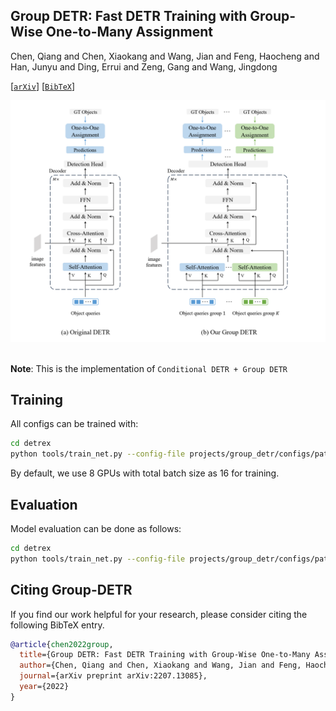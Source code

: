 ## Group DETR: Fast DETR Training with Group-Wise One-to-Many Assignment

Chen, Qiang and Chen, Xiaokang and Wang, Jian and Feng, Haocheng and Han, Junyu and Ding, Errui and Zeng, Gang and Wang, Jingdong

[[`arXiv`](https://arxiv.org/abs/2207.13085)] [[`BibTeX`](#citing-group-detr)]

<div align="center">
  <img src="./assets/group_detr_arch.png"/>
</div><br/>

**Note**: This is the implementation of `Conditional DETR + Group DETR`

## Training
All configs can be trained with:
```bash
cd detrex
python tools/train_net.py --config-file projects/group_detr/configs/path/to/config.py --num-gpus 8
```
By default, we use 8 GPUs with total batch size as 16 for training.

## Evaluation
Model evaluation can be done as follows:
```bash
cd detrex
python tools/train_net.py --config-file projects/group_detr/configs/path/to/config.py --eval-only train.init_checkpoint=/path/to/model_checkpoint
```

## Citing Group-DETR
If you find our work helpful for your research, please consider citing the following BibTeX entry.

```BibTex
@article{chen2022group,
  title={Group DETR: Fast DETR Training with Group-Wise One-to-Many Assignment},
  author={Chen, Qiang and Chen, Xiaokang and Wang, Jian and Feng, Haocheng and Han, Junyu and Ding, Errui and Zeng, Gang and Wang, Jingdong},
  journal={arXiv preprint arXiv:2207.13085},
  year={2022}
}
```

